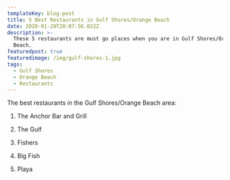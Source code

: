 ```yaml
---
templateKey: blog-post
title: 5 Best Restaurants in Gulf Shores/Orange Beach
date: 2020-01-20T20:07:56.022Z
description: >-
  These 5 restaurants are must go places when you are in Gulf Shores/Orange
  Beach.
featuredpost: true
featuredimage: /img/gulf-shores-1.jpg
tags:
  - Gulf Shores
  - Orange Beach
  - Restaurants
---
```

The best restaurants in the Gulf Shores/Orange Beach area:

1. The Anchor Bar and Grill

2. The Gulf

3. Fishers

4. Big Fish

5. Playa
